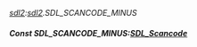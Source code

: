 _[sdl2](../../modules/sdl2/sdl2-module.md):[sdl2](../../modules/sdl2/sdl2-module.md).SDL\_SCANCODE\_MINUS_
##### Const SDL\_SCANCODE\_MINUS:[SDL_Scancode](../../modules/sdl2/sdl2-sdl_scancode.md)
